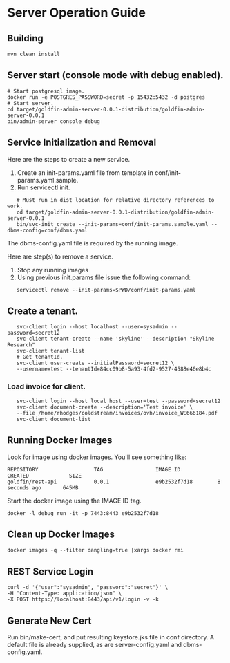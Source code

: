 # Server Operation Guide

## Building

```shell
mvn clean install
```

## Server start (console mode with debug enabled).
```shell
# Start postgresql image. 
docker run -e POSTGRES_PASSWORD=secret -p 15432:5432 -d postgres
# Start server. 
cd target/goldfin-admin-server-0.0.1-distribution/goldfin-admin-server-0.0.1
bin/admin-server console debug
```

## Service Initialization and Removal 

Here are the steps to create a new service. 

1. Create an init-params.yaml file from template in conf/init-params.yaml.sample. 
2. Run servicectl init. 
```shell
   # Must run in dist location for relative directory references to work. 
   cd target/goldfin-admin-server-0.0.1-distribution/goldfin-admin-server-0.0.1
   bin/svc-init create --init-params=conf/init-params.sample.yaml --dbms-config=conf/dbms.yaml
```
The dbms-config.yaml file is required by the running image. 

Here are step(s) to remove a service. 

1. Stop any running images
2. Using previous init.params file issue the following command: 
```shell
   servicectl remove --init-params=$PWD/conf/init-params.yaml
```
## Create a tenant. 
```shell
   svc-client login --host localhost --user=sysadmin --password=secret12
   svc-client tenant-create --name 'skyline' --description "Skyline Research"
   svc-client tenant-list
   # Get tenantId. 
   svc-client user-create --initialPassword=secret12 \
   --username=test --tenantId=84cc09b8-5a93-4fd2-9527-4588e46e8b4c
```

### Load invoice for client. 
```shell
   svc-client login --host local host --user=test --password=secret12
   svc-client document-create --description='Test invoice' \
   --file /home/rhodges/coldstream/invoices/ovh/invoice_WE666184.pdf
   svc-client document-list
```

## Running Docker Images

Look for image using docker images.  You'll see something like: 

```
REPOSITORY                  TAG                 IMAGE ID            CREATED             SIZE
goldfin/rest-api            0.0.1               e9b2532f7d18        8 seconds ago       645MB
```

Start the docker image using the IMAGE ID tag. 

```shell
docker -l debug run -it -p 7443:8443 e9b2532f7d18
```

## Clean up Docker Images

```shell
docker images -q --filter dangling=true |xargs docker rmi
```

## REST Service Login

```shell
curl -d '{"user":"sysadmin", "password":"secret"}' \
-H "Content-Type: application/json" \
-X POST https://localhost:8443/api/v1/login -v -k
```

## Generate New Cert

Run bin/make-cert, and put resulting keystore.jks file in conf directory.
A default file is already supplied, as are server-config.yaml and
dbms-config.yaml.

